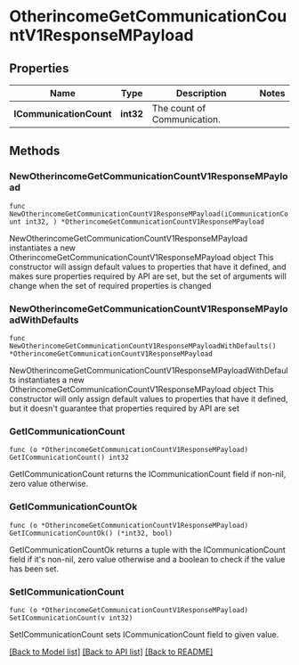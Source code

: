 # OtherincomeGetCommunicationCountV1ResponseMPayload

## Properties

Name | Type | Description | Notes
------------ | ------------- | ------------- | -------------
**ICommunicationCount** | **int32** | The count of Communication. | 

## Methods

### NewOtherincomeGetCommunicationCountV1ResponseMPayload

`func NewOtherincomeGetCommunicationCountV1ResponseMPayload(iCommunicationCount int32, ) *OtherincomeGetCommunicationCountV1ResponseMPayload`

NewOtherincomeGetCommunicationCountV1ResponseMPayload instantiates a new OtherincomeGetCommunicationCountV1ResponseMPayload object
This constructor will assign default values to properties that have it defined,
and makes sure properties required by API are set, but the set of arguments
will change when the set of required properties is changed

### NewOtherincomeGetCommunicationCountV1ResponseMPayloadWithDefaults

`func NewOtherincomeGetCommunicationCountV1ResponseMPayloadWithDefaults() *OtherincomeGetCommunicationCountV1ResponseMPayload`

NewOtherincomeGetCommunicationCountV1ResponseMPayloadWithDefaults instantiates a new OtherincomeGetCommunicationCountV1ResponseMPayload object
This constructor will only assign default values to properties that have it defined,
but it doesn't guarantee that properties required by API are set

### GetICommunicationCount

`func (o *OtherincomeGetCommunicationCountV1ResponseMPayload) GetICommunicationCount() int32`

GetICommunicationCount returns the ICommunicationCount field if non-nil, zero value otherwise.

### GetICommunicationCountOk

`func (o *OtherincomeGetCommunicationCountV1ResponseMPayload) GetICommunicationCountOk() (*int32, bool)`

GetICommunicationCountOk returns a tuple with the ICommunicationCount field if it's non-nil, zero value otherwise
and a boolean to check if the value has been set.

### SetICommunicationCount

`func (o *OtherincomeGetCommunicationCountV1ResponseMPayload) SetICommunicationCount(v int32)`

SetICommunicationCount sets ICommunicationCount field to given value.



[[Back to Model list]](../README.md#documentation-for-models) [[Back to API list]](../README.md#documentation-for-api-endpoints) [[Back to README]](../README.md)


